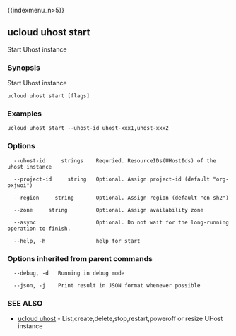 {{indexmenu_n>5}}

## ucloud uhost start

Start Uhost instance

### Synopsis

Start Uhost instance

```
ucloud uhost start [flags]
```

### Examples

```
ucloud uhost start --uhost-id uhost-xxx1,uhost-xxx2
```

### Options

```
  --uhost-id     strings    Requried. ResourceIDs(UHostIds) of the uhost instance 

  --project-id     string   Optional. Assign project-id (default "org-oxjwoi") 

  --region     string       Optional. Assign region (default "cn-sh2") 

  --zone     string         Optional. Assign availability zone 

  --async                   Optional. Do not wait for the long-running operation to finish. 

  --help, -h                help for start 

```

### Options inherited from parent commands

```
  --debug, -d   Running in debug mode 

  --json, -j    Print result in JSON format whenever possible 

```

### SEE ALSO

* [ucloud uhost](software/cli/cmd/ucloud/uhost)	 - List,create,delete,stop,restart,poweroff or resize UHost instance

